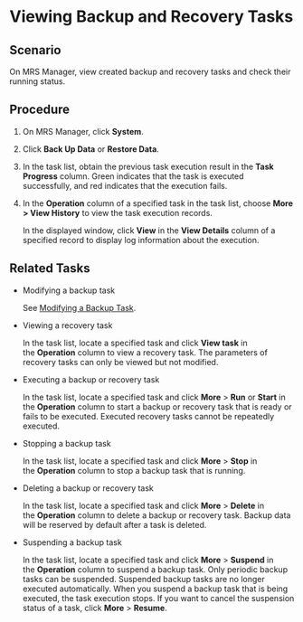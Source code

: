 # Viewing Backup and Recovery Tasks<a name="EN-US_TOPIC_0125376039"></a>

## Scenario<a name="section728550114837"></a>

On MRS Manager, view created backup and recovery tasks and check their running status.

## Procedure<a name="section59209364114855"></a>

1.  On MRS Manager, click  **System**.
2.  Click  **Back Up Data** or **Restore Data**.
3.  In the task list, obtain the previous task execution result in the  **Task Progress**  column. Green indicates that the task is executed successfully, and red indicates that the execution fails.
4.  In the  **Operation** column of a specified task in the task list, choose **More \> View History**  to view the task execution records.

    In the displayed window, click  **View** in the **View Details**  column of a specified record to display log information about the execution.


## Related Tasks<a name="section4491308111495"></a>

-   Modifying a backup task

    See  [Modifying a Backup Task](modifying-a-backup-task.md).

-   Viewing a recovery task

    In the task list, locate a specified task and click  **View task** in the **Operation**  column to view a recovery task. The parameters of recovery tasks can only be viewed but not modified.

-   Executing a backup or recovery task

    In the task list, locate a specified task and click  **More**  \>  **Run** or **Start** in the **Operation**  column to start a backup or recovery task that is ready or fails to be executed. Executed recovery tasks cannot be repeatedly executed.

-   Stopping a backup task

    In the task list, locate a specified task and click  **More**  \>  **Stop** in the **Operation**  column to stop a backup task that is running.

-   Deleting a backup or recovery task

    In the task list, locate a specified task and click  **More**  \>  **Delete** in the **Operation**  column to delete a backup or recovery task. Backup data will be reserved by default after a task is deleted.

-   Suspending a backup task

    In the task list, locate a specified task and click  **More**  \>  **Suspend** in the **Operation** column to suspend a backup task. Only periodic backup tasks can be suspended. Suspended backup tasks are no longer executed automatically. When you suspend a backup task that is being executed, the task execution stops. If you want to cancel the suspension status of a task, click **More**  \>  **Resume**.


